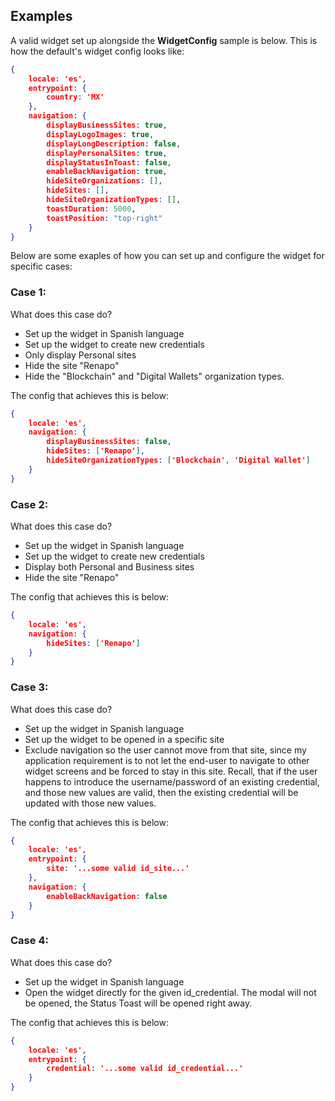 ## Examples

A valid widget set up alongside the **WidgetConfig** sample is below. This is how the default's widget config looks like:

```json
{
    locale: 'es', 
    entrypoint: {
        country: 'MX'
    },
    navigation: {
        displayBusinessSites: true,
        displayLogoImages: true,
        displayLongDescription: false,
        displayPersonalSites: true,
        displayStatusInToast: false,
        enableBackNavigation: true,
        hideSiteOrganizations: [],
        hideSites: [],
        hideSiteOrganizationTypes: [],
        toastDuration: 5000,
        toastPosition: "top-right"
    }
}
```

Below are some exaples of how you can set up and configure the widget for specific cases:

### Case 1:

What does this case do?
- Set up the widget in Spanish language
- Set up the widget to create new credentials
- Only display Personal sites
- Hide the site "Renapo"
- Hide the "Blockchain" and "Digital Wallets" organization types. 

The config that achieves this is below:

```json
{
    locale: 'es', 
    navigation: {
        displayBusinessSites: false,
        hideSites: ['Renapo'],
        hideSiteOrganizationTypes: ['Blockchain', 'Digital Wallet']
    }
}
```

### Case 2:

What does this case do?
- Set up the widget in Spanish language
- Set up the widget to create new credentials
- Display both Personal and Business sites
- Hide the site "Renapo"

The config that achieves this is below:

```json
{
    locale: 'es', 
    navigation: {
        hideSites: ['Renapo']
    }
}
```

### Case 3:

What does this case do?
- Set up the widget in Spanish language
- Set up the widget to be opened in a specific site
- Exclude navigation so the user cannot move from that site, since my application requirement is to not let the end-user to navigate to other widget screens and be forced to stay in this site. Recall, that if the user happens to introduce the username/password of an existing credential, and those new values are valid, then the existing credential will be updated with those new values.

The config that achieves this is below:

```json
{
    locale: 'es', 
    entrypoint: {
        site: '...some valid id_site...'
    },
    navigation: {
        enableBackNavigation: false
    }
}
```

### Case 4:

What does this case do?
- Set up the widget in Spanish language
- Open the widget directly for the given id_credential. The modal will not be opened, the Status Toast will be opened right away.

The config that achieves this is below:

```json
{
    locale: 'es', 
    entrypoint: {
        credential: '...some valid id_credential...'
    }
}
```
